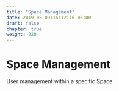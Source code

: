 ```yaml
---
title: "Space Management"
date: 2019-08-09T15:12:16-05:00
draft: false
chapter: true
weight: 220
---
```


# Space Management

User management within a specific Space